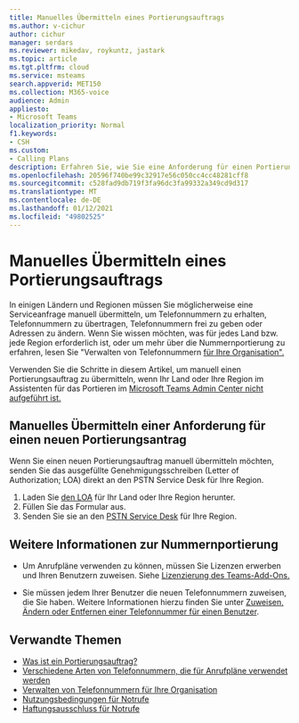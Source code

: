 ```yaml
---
title: Manuelles Übermitteln eines Portierungsauftrags
ms.author: v-cichur
author: cichur
manager: serdars
ms.reviewer: mikedav, roykuntz, jastark
ms.topic: article
ms.tgt.pltfrm: cloud
ms.service: msteams
search.appverid: MET150
ms.collection: M365-voice
audience: Admin
appliesto:
- Microsoft Teams
localization_priority: Normal
f1.keywords:
- CSH
ms.custom:
- Calling Plans
description: Erfahren Sie, wie Sie eine Anforderung für einen Portierungsantrag manuell übermitteln.
ms.openlocfilehash: 20596f740be99c32917e56c050cc4cc48281cff8
ms.sourcegitcommit: c528fad9db719f3fa96dc3fa99332a349cd9d317
ms.translationtype: MT
ms.contentlocale: de-DE
ms.lasthandoff: 01/12/2021
ms.locfileid: "49802525"
---
```

# <a name="manually-submit-a-port-order"></a>Manuelles Übermitteln eines Portierungsauftrags

In einigen Ländern und Regionen müssen Sie möglicherweise eine Serviceanfrage manuell übermitteln, um Telefonnummern zu erhalten, Telefonnummern zu übertragen, Telefonnummern frei zu geben oder Adressen zu ändern. Wenn Sie wissen möchten, was für jedes Land bzw. jede Region erforderlich ist, oder um mehr über die Nummernportierung zu erfahren, lesen Sie "Verwalten von Telefonnummern [für Ihre Organisation".](../manage-phone-numbers-for-your-organization/manage-phone-numbers-for-your-organization.md)

Verwenden Sie die Schritte in diesem Artikel, um manuell einen Portierungsauftrag zu übermitteln, wenn Ihr Land oder Ihre Region im Assistenten für das Portieren im [Microsoft Teams Admin Center nicht aufgeführt ist.](transfer-phone-numbers-to-teams.md)

## <a name="manually-submit-a-new-port-order-request"></a>Manuelles Übermitteln einer Anforderung für einen neuen Portierungsantrag

Wenn Sie einen neuen Portierungsauftrag manuell übermitteln möchten, senden Sie das ausgefüllte Genehmigungsschreiben (Letter of Authorization; LOA) direkt an den PSTN Service Desk für Ihre Region.

1. Laden Sie [den LOA](../manage-phone-numbers-for-your-organization/manage-phone-numbers-for-your-organization.md) für Ihr Land oder Ihre Region herunter.
2. Füllen Sie das Formular aus.
3. Senden Sie sie an den [PSTN Service Desk](../manage-phone-numbers-for-your-organization/contact-pstn-service-desk.md) für Ihre Region.

## <a name="what-else-should-you-know-about-number-porting"></a>Weitere Informationen zur Nummernportierung

- Um Anrufpläne verwenden zu können, müssen Sie Lizenzen erwerben und Ihren Benutzern zuweisen. Siehe [Lizenzierung des Teams-Add-Ons.](https://docs.microsoft.com/microsoftteams/teams-add-on-licensing/microsoft-teams-add-on-licensing)

- Sie müssen jedem Ihrer Benutzer die neuen Telefonnummern zuweisen, die Sie haben. Weitere Informationen hierzu finden Sie unter [Zuweisen, Ändern oder Entfernen einer Telefonnummer für einen Benutzer](../assign-change-or-remove-a-phone-number-for-a-user.md).

## <a name="related-topics"></a>Verwandte Themen

- [Was ist ein Portierungsauftrag?](port-order-overview.md)
- [Verschiedene Arten von Telefonnummern, die für Anrufpläne verwendet werden](../different-kinds-of-phone-numbers-used-for-calling-plans.md)
- [Verwalten von Telefonnummern für Ihre Organisation](../manage-phone-numbers-for-your-organization/manage-phone-numbers-for-your-organization.md)
- [Nutzungsbedingungen für Notrufe](../emergency-calling-terms-and-conditions.md)
- [Haftungsausschluss für Notrufe](https://github.com/MicrosoftDocs/OfficeDocs-SkypeForBusiness/blob/live/Teams/downloads/emergency-calling/emergency-calling-label-(en-us)-(v.1.0).zip?raw=true)

